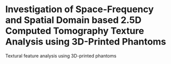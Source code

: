 # Investigation of Space-Frequency and Spatial Domain based 2.5D Computed Tomography Texture Analysis using 3D-Printed Phantoms
Textural feature analysis using 3D-printed phantoms
